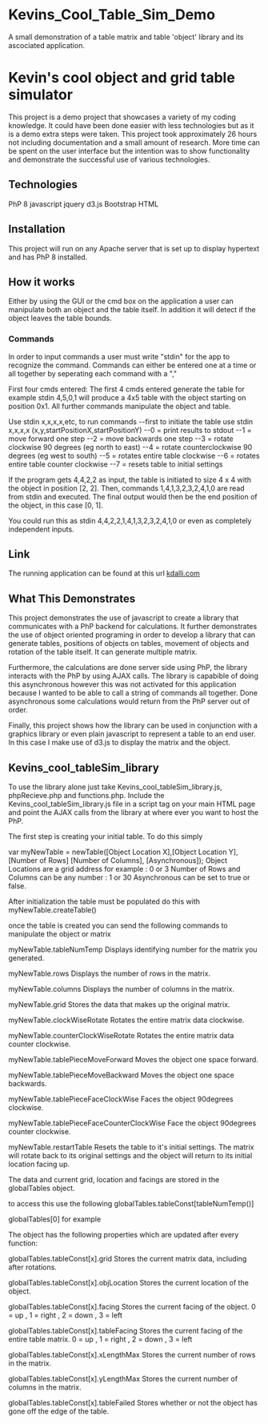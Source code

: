 # Kevins_Cool_Table_Sim_Demo
A small demonstration of a table matrix and table 'object' library and its ascociated application.

# Kevin's cool object and grid table simulator
This project is a demo project that showcases a variety of my coding knowledge.
It could have been done easier with less technologies but as it is a demo extra steps were taken.
This project took approximately 26 hours not including documentation and a small amount of research.
More time can be spent on the user interface but the intention was to show functionality and demonstrate
the successful use of various technologies.

## Technologies
PhP 8
javascript
jquery
d3.js
Bootstrap
HTML

## Installation  
This project will run on any Apache server that is set up to display hypertext and has PhP 8 installed.

## How it works
Either by using the GUI or the cmd box on the application a user can manipulate both an object and the table itself.
In addition it will detect if the object leaves the table bounds.

### Commands
In order to input commands a user must write "stdin" for the app to recognize the command.
Commands can either be entered one at a time or all together by seperating each command with a ","

First four cmds entered:
The first 4 cmds entered generate the table for example    stdin 4,5,0,1   will produce a 4x5 table with the object starting on position 0x1.
All further commands manipulate the object and table.

Use stdin x,x,x,x,etc, to run commands
--first to initiate the table use stdin x,x,x,x (x,y,startPositionX,startPositionY)
--0 = print results to stdout
--1 = move forward one step
--2 = move backwards one step
--3 = rotate clockwise 90 degrees (eg north to east)
--4 = rotate counterclockwise 90 degrees (eg west to south)
--5 = rotates entire table clockwise
--6 = rotates entire table counter clockwise
--7 = resets table to initial settings

If the program gets 4,4,2,2 as input, the table is initiated to size 4 x 4 with the object in
position [2, 2]. Then, commands 1,4,1,3,2,3,2,4,1,0 are read
from stdin and executed. The final output would then be the end position of the object,
in this case [0, 1].

You could run this as stdin 4,4,2,2,1,4,1,3,2,3,2,4,1,0 or even as completely independent inputs.

## Link
The running application can be found at this url [kdalli.com](http://kdalli.com/Front/public_html/)

## What This Demonstrates
This project demonstrates the use of javascript to create a library that communicates with a PhP backend for calculations.
It further demonstrates the use of object oriented programing in order to develop a library that can generate tables,
positions of objects on tables, movement of objects and rotation of the table itself. It can generate multiple matrix.

Furthermore, the calculations are done server side using PhP, the library interacts with the PhP by using AJAX calls.
The library is capabible of doing this asynchronous however this was not activated for this application because I wanted
to be able to call a string of commands all together. Done asynchronous some calculations would return from the PhP server
out of order.

Finally, this project shows how the library can be used in conjunction with a graphics library or even plain javascript to
represent a table to an end user. In this case I make use of d3.js to display the matrix and the object.

## Kevins_cool_tableSim_library
To use the library alone just take Kevins_cool_tableSim_library.js, phpRecieve.php and functions.php. Include the Kevins_cool_tableSim_library.js file
in a script tag on your main HTML page and point the AJAX calls from the library at where ever you want to host the PhP.

The first step is creating your initial table. To do this simply

var myNewTable = newTable([Object Location X],[Object Location Y],[Number of Rows] [Number of Columns], [Asynchronous]);
Object Locations are a grid address for example : 0 or 3
Number of Rows and Columns can be any number : 1 or 30
Asynchronous can be set to true or false.

After initialization the table must be populated do this with
myNewTable.createTable()

once the table is created you can send the following commands to manipulate
the object or matrix

myNewTable.tableNumTemp
  Displays identifying number for the matrix you generated.

myNewTable.rows
  Displays the number of rows in the matrix.

myNewTable.columns
  Displays the number of columns in the matrix.

myNewTable.grid
  Stores the data that makes up the original matrix.

myNewTable.clockWiseRotate
  Rotates the entire matrix data clockwise.

myNewTable.counterClockWiseRotate
  Rotates the entire matrix data counter clockwise.

myNewTable.tablePieceMoveForward
  Moves the object one space forward.

myNewTable.tablePieceMoveBackward
  Moves the object one space backwards.

myNewTable.tablePieceFaceClockWise
  Faces the object 90degrees clockwise.

myNewTable.tablePieceFaceCounterClockWise
  Face the object 90degrees counter clockwise.

myNewTable.restartTable
  Resets the table to it's initial settings. The matrix will rotate back
  to its original settings and the object will return to its initial location
  facing up.


The data and current grid, location and facings are stored in the
globalTables object.

to access this use the following globalTables.tableConst[tableNumTemp()]

globalTables[0] for example

The object has the following properties which are updated after every function:

globalTables.tableConst[x].grid
  Stores the current matrix data, including after rotations.

globalTables.tableConst[x].objLocation
  Stores the current location of the object.

globalTables.tableConst[x].facing
  Stores the current facing of the object. 0 = up , 1 = right , 2 = down , 3 = left

globalTables.tableConst[x].tableFacing
  Stores the current facing of the entire table matrix. 0 = up , 1 = right , 2 = down , 3 = left

globalTables.tableConst[x].xLengthMax
  Stores the current number of rows in the matrix.

globalTables.tableConst[x].yLengthMax
  Stores the current number of columns in the matrix.

globalTables.tableConst[x].tableFailed
  Stores whether or not the object has gone off the edge of the table.
